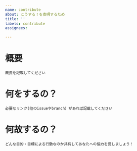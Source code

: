 ```yaml
---
name: contribute
about: こうする！を表明するため
title: ''
labels: contribute
assignees: 

---
```


# 概要

```
概要を記載してください
```

# 何をするの？

```
必要なリンク(他のissueやbranch）があれば記載してください
```

# 何故するの？

```
どんな目的・目標による行動なのか共有してあなたへの協力を促しましょう！
```
